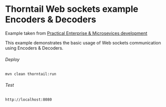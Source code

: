 Thorntail Web sockets example Encoders & Decoders
=====================================

Example taken from [Practical Enterprise & Microsevices development](http://www.itbuzzpress.com/ebooks/java-ee-7-development-on-wildfly.html)

This example demonstrates the basic usage of Web sockets communication using Encoders & Decoders.

###### Deploy
```shell
mvn clean thorntail:run
```
###### Test
```shell
http://localhost:8080 
```
 
  
